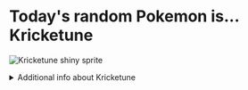 # Today's random Pokemon is... Kricketune

![Kricketune shiny sprite](https://raw.githubusercontent.com/PokeAPI/sprites/master/sprites/pokemon/shiny/402.png)

<details>
<summary>Additional info about Kricketune</summary>

| srpite type | image |
|------|------|
| back_default | ![Kricketune back_default sprite](https://raw.githubusercontent.com/PokeAPI/sprites/master/sprites/pokemon/back/402.png) |
| back_female | ![Kricketune back_female sprite](https://raw.githubusercontent.com/PokeAPI/sprites/master/sprites/pokemon/back/female/402.png) |
| back_shiny | ![Kricketune back_shiny sprite](https://raw.githubusercontent.com/PokeAPI/sprites/master/sprites/pokemon/back/shiny/402.png) |
| back_shiny_female | ![Kricketune back_shiny_female sprite](https://raw.githubusercontent.com/PokeAPI/sprites/master/sprites/pokemon/back/shiny/female/402.png) |
| front_default | ![Kricketune front_default sprite](https://raw.githubusercontent.com/PokeAPI/sprites/master/sprites/pokemon/402.png) |
| front_female | ![Kricketune front_female sprite](https://raw.githubusercontent.com/PokeAPI/sprites/master/sprites/pokemon/female/402.png) |
| front_shiny_female | ![Kricketune front_shiny_female sprite](https://raw.githubusercontent.com/PokeAPI/sprites/master/sprites/pokemon/shiny/female/402.png) | </details>